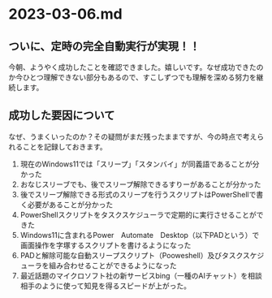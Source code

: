# 2023-03-06.md

## ついに、定時の完全自動実行が実現！！

今朝、ようやく成功したことを確認できました。嬉しいです。なぜ成功できたのか今ひとつ理解できない部分もあるので、すこしずつでも理解を深める努力を継続します。

## 成功した要因について

なぜ、うまくいったのか？その疑問がまだ残ったままですが、今の時点で考えられることを記録しておきます。

1. 現在のWindows11では「スリープ」「スタンバイ」が同義語であることが分かった
2. おなじスリーブでも、後でスリープ解除できるすりーがあることが分かった
3. 後でスリープ解除できる形式のスリープを行うスクリプトはPowerShellで書く必要があることが分かった
4. PowerShellスクリプトをタスクスケジューラで定期的に実行させることができた
5. Windows11に含まれるPower　Automate　Desktop（以下PADという）で画面操作を字塚するスクリプトを書けるようになった
6. PADと解除可能な自動スリープスクリプト（Pooweshell）及びタスクスケジューラを組み合わせることができるようになった
7. 最近話題のマイクロソフト社の新サービスbing（一種のAIチャット）を相談相手のように使って知見を得るスピードが上がった。
